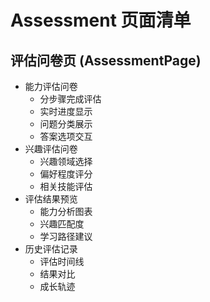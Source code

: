 # Assessment 页面清单

## 评估问卷页 (AssessmentPage)
- 能力评估问卷
  - 分步骤完成评估
  - 实时进度显示
  - 问题分类展示
  - 答案选项交互
- 兴趣评估问卷
  - 兴趣领域选择
  - 偏好程度评分
  - 相关技能评估
- 评估结果预览
  - 能力分析图表
  - 兴趣匹配度
  - 学习路径建议
- 历史评估记录
  - 评估时间线
  - 结果对比
  - 成长轨迹 